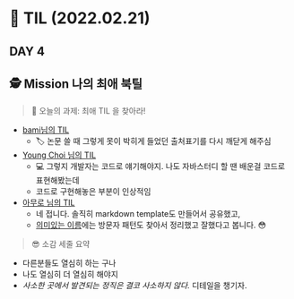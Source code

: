 
# :pencil: TIL (2022.02.21)
## DAY 4
:detective: Mission 나의 최애 북틸
---
> :mag_right: 오늘의 과제: 최애 TIL 을 찾아라!
 - [bami님의 TIL](https://nomadcoders.co/community/thread/2151)
   * :label: 논문 쓸 때 그렇게 못이 박히게 들었던 출처표기를 다시 깨닫게 해주심
 - [Young Choi 님의 TIL](https://whyjun.github.io/books/Read-Clean-Code-in-Go-01)
   * :computer: 그렇지 개발자는 코드로 얘기해야지. 나도 자바스터디 할 땐 배운걸 코드로 표현해봤는데
   * 코드로 구현해놓은 부분이 인상적임 
 - [아무로 님의 TIL]()
   * 네 접니다. 솔직히 markdown template도 만들어서 공유했고,
   * [의미있는 이름](/TIL/20220220_03_Chapter2_MeaningfulNames.md)에는 방문자 패턴도 찾아서 정리했고 잘했다고 봅니다. :flushed:

> :sunglasses: 소감 세줄 요약
 - 다른분들도 열심히 하는 구나
 - 나도 열심히 더 열심히 해야지
 - *사소한 곳에서 발견되는 정직은 결코 사소하지 않다.* 디테일을 챙기자.
 
 